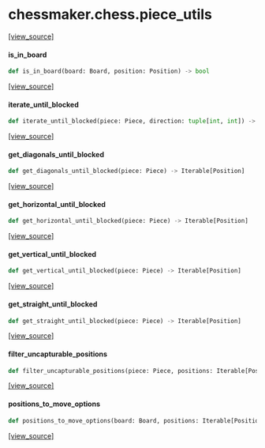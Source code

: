<a id="chessmaker.chess.piece_utils"></a>

# chessmaker.chess.piece\_utils

[[view_source]](https://github.com/WolfDWyc/ChessMaker/blob/c9884fe15fb48873a51b855d661dad2103a0857d/chessmaker\chess\piece_utils.py#L1)

<a id="chessmaker.chess.piece_utils.is_in_board"></a>

#### is\_in\_board

```python
def is_in_board(board: Board, position: Position) -> bool
```

[[view_source]](https://github.com/WolfDWyc/ChessMaker/blob/c9884fe15fb48873a51b855d661dad2103a0857d/chessmaker\chess\piece_utils.py#L9)

<a id="chessmaker.chess.piece_utils.iterate_until_blocked"></a>

#### iterate\_until\_blocked

```python
def iterate_until_blocked(piece: Piece, direction: tuple[int, int]) -> Iterable[Position]
```

[[view_source]](https://github.com/WolfDWyc/ChessMaker/blob/c9884fe15fb48873a51b855d661dad2103a0857d/chessmaker\chess\piece_utils.py#L20)

<a id="chessmaker.chess.piece_utils.get_diagonals_until_blocked"></a>

#### get\_diagonals\_until\_blocked

```python
def get_diagonals_until_blocked(piece: Piece) -> Iterable[Position]
```

[[view_source]](https://github.com/WolfDWyc/ChessMaker/blob/c9884fe15fb48873a51b855d661dad2103a0857d/chessmaker\chess\piece_utils.py#L39)

<a id="chessmaker.chess.piece_utils.get_horizontal_until_blocked"></a>

#### get\_horizontal\_until\_blocked

```python
def get_horizontal_until_blocked(piece: Piece) -> Iterable[Position]
```

[[view_source]](https://github.com/WolfDWyc/ChessMaker/blob/c9884fe15fb48873a51b855d661dad2103a0857d/chessmaker\chess\piece_utils.py#L44)

<a id="chessmaker.chess.piece_utils.get_vertical_until_blocked"></a>

#### get\_vertical\_until\_blocked

```python
def get_vertical_until_blocked(piece: Piece) -> Iterable[Position]
```

[[view_source]](https://github.com/WolfDWyc/ChessMaker/blob/c9884fe15fb48873a51b855d661dad2103a0857d/chessmaker\chess\piece_utils.py#L49)

<a id="chessmaker.chess.piece_utils.get_straight_until_blocked"></a>

#### get\_straight\_until\_blocked

```python
def get_straight_until_blocked(piece: Piece) -> Iterable[Position]
```

[[view_source]](https://github.com/WolfDWyc/ChessMaker/blob/c9884fe15fb48873a51b855d661dad2103a0857d/chessmaker\chess\piece_utils.py#L54)

<a id="chessmaker.chess.piece_utils.filter_uncapturable_positions"></a>

#### filter\_uncapturable\_positions

```python
def filter_uncapturable_positions(piece: Piece, positions: Iterable[Position]) -> Iterable[Position]
```

[[view_source]](https://github.com/WolfDWyc/ChessMaker/blob/c9884fe15fb48873a51b855d661dad2103a0857d/chessmaker\chess\piece_utils.py#L59)

<a id="chessmaker.chess.piece_utils.positions_to_move_options"></a>

#### positions\_to\_move\_options

```python
def positions_to_move_options(board: Board, positions: Iterable[Position]) -> Iterable[MoveOption]
```

[[view_source]](https://github.com/WolfDWyc/ChessMaker/blob/c9884fe15fb48873a51b855d661dad2103a0857d/chessmaker\chess\piece_utils.py#L70)

